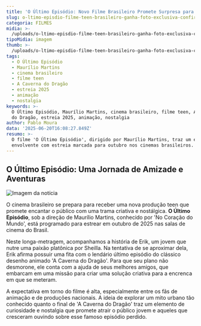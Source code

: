 ```yaml
---
title: 'O Último Episódio: Novo Filme Brasileiro Promete Surpresa para Fãs de Animação'
slug: o-ltimo-episdio-filme-teen-brasileiro-ganha-foto-exclusiva-confira
categoria: FILMES
midia: >-
  /uploads/o-ltimo-episdio-filme-teen-brasileiro-ganha-foto-exclusiva-confira-thumb.png
tipoMidia: imagem
thumb: >-
  /uploads/o-ltimo-episdio-filme-teen-brasileiro-ganha-foto-exclusiva-confira-thumb.png
tags:
  - O Último Episódio
  - Maurílio Martins
  - cinema brasileiro
  - filme teen
  - A Caverna do Dragão
  - estreia 2025
  - animação
  - nostalgia
keywords: >-
  O Último Episódio, Maurílio Martins, cinema brasileiro, filme teen, A Caverna
  do Dragão, estreia 2025, animação, nostalgia
author: Pablo Moura
data: '2025-06-20T16:08:27.849Z'
resumo: >-
  O filme 'O Último Episódio', dirigido por Maurílio Martins, traz um enredo
  envolvente com estreia marcada para outubro nos cinemas brasileiros.
---
```


## O Último Episódio: Uma Jornada de Amizade e Aventuras

![Imagem da notícia](https://cdn.ome.lt/_GErqEVyNahSgYGfkK6J51qrewQ=/fit-in/837x500/smart/uploads/conteudo/fotos/o-ultimo-episodio.png)

O cinema brasileiro se prepara para receber uma nova produção teen que promete encantar o público com uma trama criativa e nostálgica. **O Último Episódio**, sob a direção de Maurílio Martins, conhecido por 'No Coração do Mundo', está programado para estrear em outubro de 2025 nas salas de cinema do Brasil.

Neste longa-metragem, acompanhamos a história de Erik, um jovem que nutre uma paixão platônica por Sheilla. Na tentativa de se aproximar dela, Erik afirma possuir uma fita com o lendário último episódio do clássico desenho animado 'A Caverna do Dragão'. Para que seu plano não desmorone, ele conta com a ajuda de seus melhores amigos, que embarcam em uma missão para criar uma solução criativa para a encrenca em que se meteram.

A expectativa em torno do filme é alta, especialmente entre os fãs de animação e de produções nacionais. A ideia de explorar um mito urbano tão conhecido quanto o final de 'A Caverna do Dragão' traz um elemento de curiosidade e nostalgia que promete atrair o público jovem e aqueles que cresceram ouvindo sobre esse famoso episódio perdido.
